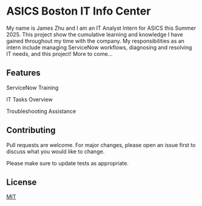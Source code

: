 # ASICS Boston IT Info Center

My name is James Zhu and I am an IT Analyst Intern for ASICS this Summer 2025. This project show the cumulative learning and knowledge I have gained
throughout my time with the company. My responsibilities as an intern include managing ServiceNow workflows, diagnosing and resolving IT needs, and 
this project! More to come...

## Features

ServiceNow Training

IT Tasks Overview

Troubleshooting Assistance

## Contributing

Pull requests are welcome. For major changes, please open an issue first
to discuss what you would like to change.

Please make sure to update tests as appropriate.

## License

[MIT](https://choosealicense.com/licenses/mit/)